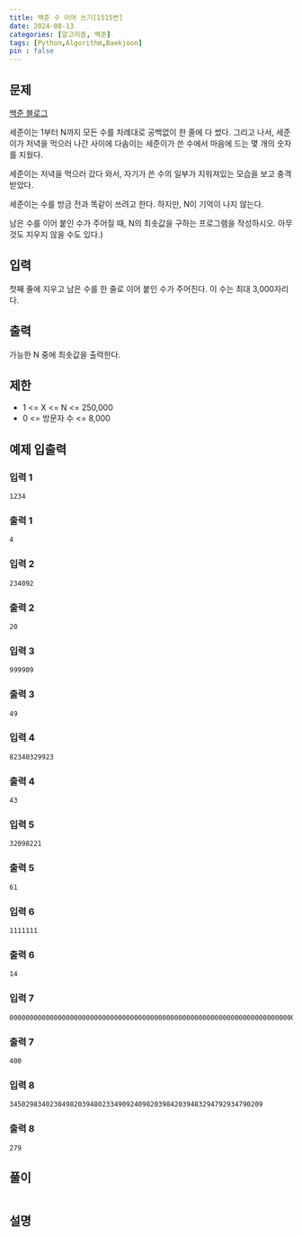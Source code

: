 ```yaml
---
title: 백준 수 이어 쓰기[1515번]
date: 2024-08-13
categories: [알고리즘, 백준]
tags: [Python,Algorithm,Baekjoon]
pin : false
---
```


## 문제
[백준 블로그](https://www.acmicpc.net/problem/1515)

세준이는 1부터 N까지 모든 수를 차례대로 공백없이 한 줄에 다 썼다. 그리고 나서, 세준이가 저녁을 먹으러 나간 사이에 다솜이는 세준이가 쓴 수에서 마음에 드는 몇 개의 숫자를 지웠다.

세준이는 저녁을 먹으러 갔다 와서, 자기가 쓴 수의 일부가 지워져있는 모습을 보고 충격받았다.

세준이는 수를 방금 전과 똑같이 쓰려고 한다. 하지만, N이 기억이 나지 않는다.

남은 수를 이어 붙인 수가 주어질 때, N의 최솟값을 구하는 프로그램을 작성하시오. 아무것도 지우지 않을 수도 있다.)

## 입력

첫째 줄에 지우고 남은 수를 한 줄로 이어 붙인 수가 주어진다. 이 수는 최대 3,000자리다.

## 출력

가능한 N 중에 최솟값을 출력한다.

## 제한

- 1 <= X <= N <= 250,000
- 0 <= 방문자 수 <= 8,000


## 예제 입출력

### 입력 1

```text
1234
```

### 출력 1


```text
4
```
### 입력 2

```text
234092
```

### 출력 2


```text
20
```
### 입력 3

```text
999909
```

### 출력 3


```text
49
```

### 입력 4

```text
82340329923
```

### 출력 4


```text
43
```

### 입력 5

```text
32098221
```

### 출력 5


```text
61
```
### 입력 6

```text
1111111
```

### 출력 6


```text
14
```

### 입력 7

```text
00000000000000000000000000000000000000000000000000000000000000000000000
```

### 출력 7


```text
400
```
### 입력 8

```text
345029834023049820394802334909240982039842039483294792934790209
```

### 출력 8


```text
279
```
## 풀이
```python

```

## 설명
